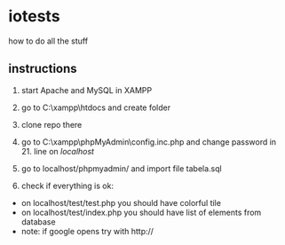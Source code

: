 # iotests
how to do all the stuff

## instructions
1. start Apache and MySQL in XAMPP
2. go to C:\xampp\htdocs and create folder
3. clone repo there
4. go to C:\xampp\phpMyAdmin\config.inc.php and change password in 21. line on <i>localhost</i>
5. go to localhost/phpmyadmin/ and import file tabela.sql

6. check if everything is ok:
- on localhost/test/test.php you should have colorful tile
- on localhost/test/index.php you should have list of elements from database
- note: if google opens try with http://
